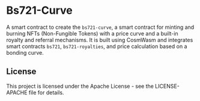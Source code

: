 # Bs721-Curve

A smart contract to create the `bs721-curve`, a smart contract for minting and burning NFTs (Non-Fungible Tokens) with a price curve and a built-in royalty and referral mechanisms. It is built using CosmWasm and integrates smart contracts `bs721`, `bs721-royalties`, and price calculation based on a bonding curve.

## License

This project is licensed under the Apache License - see the LICENSE-APACHE file for details.